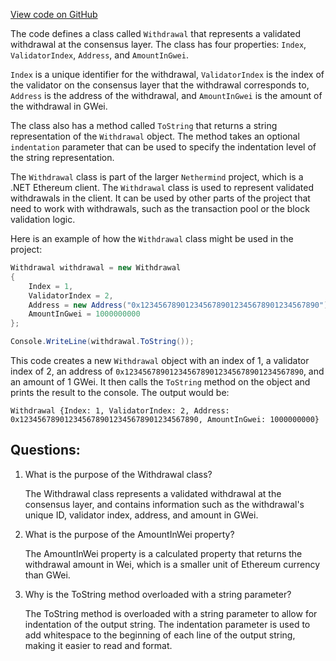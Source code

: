 [View code on GitHub](https://github.com/nethermindeth/nethermind/Nethermind.Core/Withdrawal.cs)

The code defines a class called `Withdrawal` that represents a validated withdrawal at the consensus layer. The class has four properties: `Index`, `ValidatorIndex`, `Address`, and `AmountInGwei`. 

`Index` is a unique identifier for the withdrawal, `ValidatorIndex` is the index of the validator on the consensus layer that the withdrawal corresponds to, `Address` is the address of the withdrawal, and `AmountInGwei` is the amount of the withdrawal in GWei. 

The class also has a method called `ToString` that returns a string representation of the `Withdrawal` object. The method takes an optional `indentation` parameter that can be used to specify the indentation level of the string representation. 

The `Withdrawal` class is part of the larger `Nethermind` project, which is a .NET Ethereum client. The `Withdrawal` class is used to represent validated withdrawals in the client. It can be used by other parts of the project that need to work with withdrawals, such as the transaction pool or the block validation logic. 

Here is an example of how the `Withdrawal` class might be used in the project:

```csharp
Withdrawal withdrawal = new Withdrawal
{
    Index = 1,
    ValidatorIndex = 2,
    Address = new Address("0x1234567890123456789012345678901234567890"),
    AmountInGwei = 1000000000
};

Console.WriteLine(withdrawal.ToString());
```

This code creates a new `Withdrawal` object with an index of 1, a validator index of 2, an address of `0x1234567890123456789012345678901234567890`, and an amount of 1 GWei. It then calls the `ToString` method on the object and prints the result to the console. The output would be:

```
Withdrawal {Index: 1, ValidatorIndex: 2, Address: 0x1234567890123456789012345678901234567890, AmountInGwei: 1000000000}
```
## Questions: 
 1. What is the purpose of the Withdrawal class?
    
    The Withdrawal class represents a validated withdrawal at the consensus layer, and contains information such as the withdrawal's unique ID, validator index, address, and amount in GWei.

2. What is the purpose of the AmountInWei property?

    The AmountInWei property is a calculated property that returns the withdrawal amount in Wei, which is a smaller unit of Ethereum currency than GWei.

3. Why is the ToString method overloaded with a string parameter?

    The ToString method is overloaded with a string parameter to allow for indentation of the output string. The indentation parameter is used to add whitespace to the beginning of each line of the output string, making it easier to read and format.